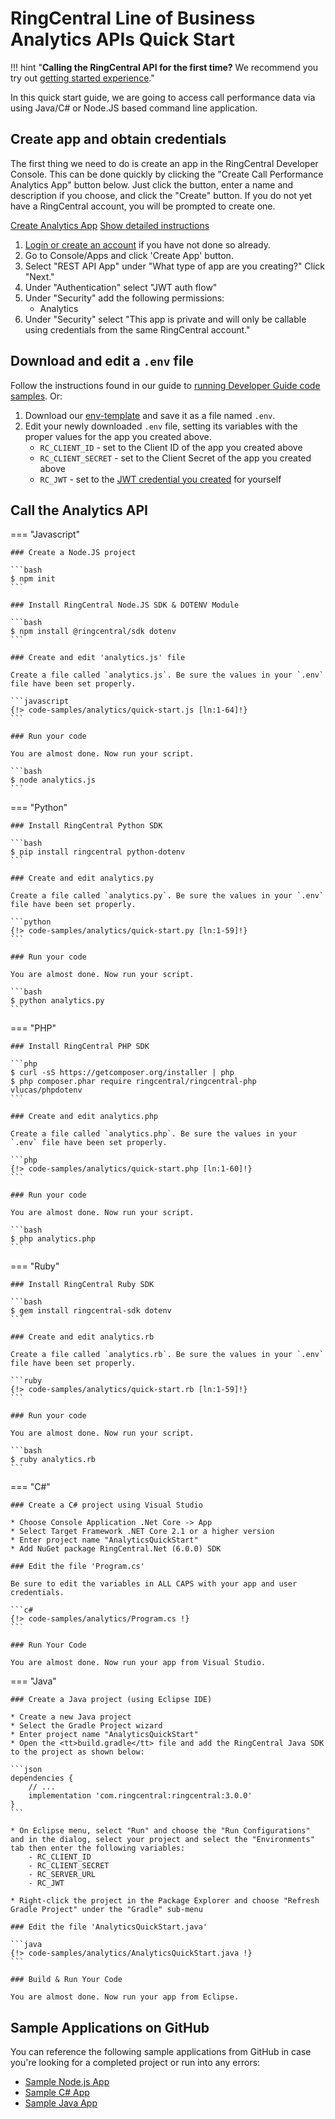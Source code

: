 # RingCentral Line of Business Analytics APIs Quick Start

!!! hint "**Calling the RingCentral API for the first time?** We recommend you try out [getting started experience](../../getting-started/)."

In this quick start guide, we are going to access call performance data via using Java/C# or Node.JS based command line application.

## Create app and obtain credentials

The first thing we need to do is create an app in the RingCentral Developer Console. This can be done quickly by clicking the "Create Call Performance Analytics App" button below. Just click the button, enter a name and description if you choose, and click the "Create" button. If you do not yet have a RingCentral account, you will be prompted to create one.

<a target="_new" href="https://developer.ringcentral.com/new-app?name=Analytics+Quick+Start+App&desc=A+simple+app+to+demo+accessing+call+performance+metrics+on+RingCentral&grantType=PersonalJWT&public=false&type=ServerOther&carriers=7710,7310,3420&permissions=Analytics&redirectUri=&utm_source=devguide&utm_medium=button&utm_campaign=quickstart" class="btn btn-primary">Create Analytics App</a>
<a class="btn-link btn-collapse" data-toggle="collapse" href="#create-app-instructions" role="button" aria-expanded="false" aria-controls="create-app-instructions">Show detailed instructions</a>

<div class="collapse" id="create-app-instructions">
<ol>
<li><a href="https://developer.ringcentral.com/login.html#/">Login or create an account</a> if you have not done so already.</li>
<li>Go to Console/Apps and click 'Create App' button.</li>
<li>Select "REST API App" under "What type of app are you creating?" Click "Next."</li>
<li>Under "Authentication" select "JWT auth flow"
<li>Under "Security" add the following permissions:
  <ul>
    <li>Analytics</li>
  </ul>
</li>
<li>Under "Security" select "This app is private and will only be callable using credentials from the same RingCentral account."</li>
</ol>
</div>

## Download and edit a `.env` file

Follow the instructions found in our guide to [running Developer Guide code samples](../../basics/code-samples/). Or:

1. Download our [env-template](https://raw.githubusercontent.com/ringcentral/ringcentral-api-docs/main/code-samples/env-template) and save it as a file named `.env`.
2. Edit your newly downloaded `.env` file, setting its variables with the proper values for the app you created above.
     * `RC_CLIENT_ID` - set to the Client ID of the app you created above
     * `RC_CLIENT_SECRET` - set to the Client Secret of the app you created above
     * `RC_JWT` - set to the [JWT credential you created](../../getting-started/create-credential) for yourself

## Call the Analytics API

=== "Javascript"

    ### Create a Node.JS project

    ```bash
    $ npm init
    ```

    ### Install RingCentral Node.JS SDK & DOTENV Module

    ```bash
    $ npm install @ringcentral/sdk dotenv
    ```

    ### Create and edit 'analytics.js' file

    Create a file called `analytics.js`. Be sure the values in your `.env` file have been set properly.

    ```javascript
    {!> code-samples/analytics/quick-start.js [ln:1-64]!}
    ```

    ### Run your code

    You are almost done. Now run your script.

    ```bash
    $ node analytics.js
    ```

=== "Python"

    ### Install RingCentral Python SDK

    ```bash
    $ pip install ringcentral python-dotenv
    ```

    ### Create and edit analytics.py

    Create a file called `analytics.py`. Be sure the values in your `.env` file have been set properly.

    ```python
    {!> code-samples/analytics/quick-start.py [ln:1-59]!}
    ```

    ### Run your code

    You are almost done. Now run your script.

    ```bash
    $ python analytics.py
    ```

=== "PHP"

    ### Install RingCentral PHP SDK

    ```php
    $ curl -sS https://getcomposer.org/installer | php
    $ php composer.phar require ringcentral/ringcentral-php vlucas/phpdotenv
    ```

    ### Create and edit analytics.php

    Create a file called `analytics.php`. Be sure the values in your `.env` file have been set properly.

    ```php
    {!> code-samples/analytics/quick-start.php [ln:1-60]!}
    ```

    ### Run your code

    You are almost done. Now run your script.

    ```bash
    $ php analytics.php
    ```

=== "Ruby"

    ### Install RingCentral Ruby SDK

    ```bash
    $ gem install ringcentral-sdk dotenv
    ```

    ### Create and edit analytics.rb

    Create a file called `analytics.rb`. Be sure the values in your `.env` file have been set properly.

    ```ruby
    {!> code-samples/analytics/quick-start.rb [ln:1-59]!}
    ```

    ### Run your code

    You are almost done. Now run your script.

    ```bash
    $ ruby analytics.rb
    ```

=== "C#"

    ### Create a C# project using Visual Studio

    * Choose Console Application .Net Core -> App
    * Select Target Framework .NET Core 2.1 or a higher version
    * Enter project name "AnalyticsQuickStart"
    * Add NuGet package RingCentral.Net (6.0.0) SDK

    ### Edit the file 'Program.cs'

    Be sure to edit the variables in ALL CAPS with your app and user credentials.

    ```c#
    {!> code-samples/analytics/Program.cs !}
    ```

    ### Run Your Code

    You are almost done. Now run your app from Visual Studio.

=== "Java"

    ### Create a Java project (using Eclipse IDE)

    * Create a new Java project
    * Select the Gradle Project wizard
    * Enter project name "AnalyticsQuickStart"
    * Open the <tt>build.gradle</tt> file and add the RingCentral Java SDK to the project as shown below:

    ```json
    dependencies {
        // ...
        implementation 'com.ringcentral:ringcentral:3.0.0'
    }
    ```

    * On Eclipse menu, select "Run" and choose the "Run Configurations" and in the dialog, select your project and select the "Environments" tab then enter the following variables:
        - RC_CLIENT_ID
        - RC_CLIENT_SECRET
        - RC_SERVER_URL
        - RC_JWT

    * Right-click the project in the Package Explorer and choose "Refresh Gradle Project" under the "Gradle" sub-menu

    ### Edit the file 'AnalyticsQuickStart.java'

    ```java
    {!> code-samples/analytics/AnalyticsQuickStart.java !}
    ```

    ### Build & Run Your Code

    You are almost done. Now run your app from Eclipse.

## Sample Applications on GitHub

You can reference the following sample applications from GitHub in case you're looking for a completed project or run into any errors:

- [Sample Node.js App](https://github.com/ringcentral/call-performance-analytics-demo-node)
- [Sample C# App](https://github.com/ringcentral/call-performance-api-demo)
- [Sample Java App](https://github.com/ringcentral/call-performance-analytics-demo-java)
